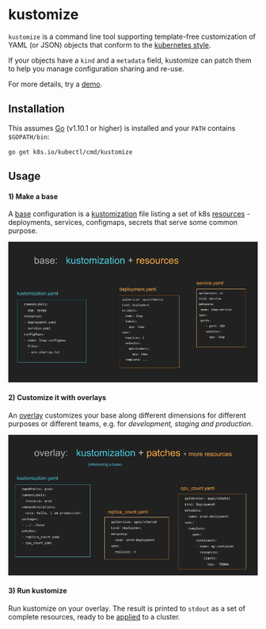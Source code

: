 # kustomize

[applied]: docs/glossary.md#apply
[base]: docs/glossary.md#base
[declarative configuration]: docs/glossary.md#declarative-application-management
[demo]: demos/README.md
[imageBase]: docs/base.jpg
[imageOverlay]: docs/overlay.jpg
[kustomization]: docs/glossary.md#kustomization
[overlay]: docs/glossary.md#overlay
[resources]: docs/glossary.md#resource
[workflows]: docs/workflows.md
[kubernetes style]: docs/glossary.md#kubernetes-style-object

`kustomize` is a command line tool supporting
template-free customization of YAML (or JSON)
objects that conform to the [kubernetes style].

If your objects have a `kind` and a `metadata` field,
kustomize can patch them to help you manage
configuration sharing and re-use.

For more details, try a [demo].

## Installation

This assumes [Go](https://golang.org/) (v1.10.1 or higher)
is installed and your `PATH` contains `$GOPATH/bin`:

<!-- @installkustomize @test -->
```
go get k8s.io/kubectl/cmd/kustomize
```

## Usage

#### 1) Make a base

A [base] configuration is a [kustomization] file listing a set of
k8s [resources] - deployments, services, configmaps,
secrets that serve some common purpose.

![base image][imageBase]

#### 2) Customize it with overlays

An [overlay] customizes your base along different dimensions
for different purposes or different teams, e.g. for
_development, staging and production_.

![overlay image][imageOverlay]

#### 3) Run kustomize

Run kustomize on your overlay.  The result
is printed to `stdout` as a set of complete
resources, ready to be [applied] to a cluster.
